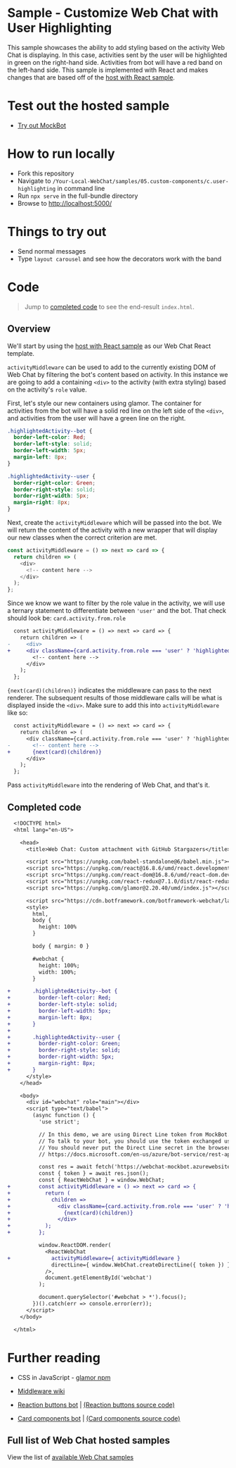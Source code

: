 # Sample - Customize Web Chat with User Highlighting

This sample showcases the ability to add styling based on the activity Web Chat is displaying. In this case, activities sent by the user will be highlighted in green on the right-hand side. Activities from bot will have a red band on the left-hand side. This sample is implemented with React and makes changes that are based off of the [host with React sample](../01.getting-started/e.host-with-react).

# Test out the hosted sample

- [Try out MockBot](https://microsoft.github.io/BotFramework-WebChat/05.custom-components/c.user-highlighting)

# How to run locally

- Fork this repository
- Navigate to `/Your-Local-WebChat/samples/05.custom-components/c.user-highlighting` in command line
- Run `npx serve` in the full-bundle directory
- Browse to [http://localhost:5000/](http://localhost:5000/)

# Things to try out

- Send normal messages
- Type `layout carousel` and see how the decorators work with the band

# Code

> Jump to [completed code](#completed-code) to see the end-result `index.html`.

## Overview

We'll start by using the [host with React sample](../01.getting-started/e.host-with-react) as our Web Chat React template.

`activityMiddleware` can be used to add to the currently existing DOM of Web Chat by filtering the bot's content based on activity. In this instance we are going to add a containing `<div>` to the activity (with extra styling) based on the activity's `role` value.

First, let's style our new containers using glamor. The container for activities from the bot will have a solid red line on the left side of the `<div>`, and activities from the user will have a green line on the right.

```css
.highlightedActivity--bot {
  border-left-color: Red;
  border-left-style: solid;
  border-left-width: 5px;
  margin-left: 8px;
}

.highlightedActivity--user {
  border-right-color: Green;
  border-right-style: solid;
  border-right-width: 5px;
  margin-right: 8px;
}
```

Next, create the `activityMiddleware` which will be passed into the bot. We will return the content of the activity with a new wrapper that will display our new classes when the correct criterion are met.

```js
const activityMiddleware = () => next => card => {
  return children => (
    <div>
      <!-- content here -->
    </div>
  );
};
```

Since we know we want to filter by the role value in the activity, we will use a ternary statement to differentiate between `'user'` and the bot. That check should look be: `card.activity.from.role`

```diff
  const activityMiddleware = () => next => card => {
    return children => (
-     <div>
+     <div className={card.activity.from.role === 'user' ? 'highlightedActivity--user' : 'highlightedActivity--bot'}>
        <!-- content here -->
      </div>
    );
  };
```

`{next(card)(children)}` indicates the middleware can pass to the next renderer. The subsequent results of those middleware calls will be what is displayed inside the `<div>`. Make sure to add this into `activityMiddleware` like so:

```diff
  const activityMiddleware = () => next => card => {
    return children => (
      <div className={card.activity.from.role === 'user' ? 'highlightedActivity--user' : 'highlightedActivity--bot'}>
-       <!-- content here -->
+       {next(card)(children)}
      </div>
    );
  };
```

Pass `activityMiddleware` into the rendering of Web Chat, and that's it.

## Completed code

```diff
  <!DOCTYPE html>
  <html lang="en-US">

    <head>
      <title>Web Chat: Custom attachment with GitHub Stargazers</title>

      <script src="https://unpkg.com/babel-standalone@6/babel.min.js"></script>
      <script src="https://unpkg.com/react@16.8.6/umd/react.development.js"></script>
      <script src="https://unpkg.com/react-dom@16.8.6/umd/react-dom.development.js"></script>
      <script src="https://unpkg.com/react-redux@7.1.0/dist/react-redux.min.js"></script>
      <script src="https://unpkg.com/glamor@2.20.40/umd/index.js"></script>

      <script src="https://cdn.botframework.com/botframework-webchat/latest/webchat.js"></script>
      <style>
        html,
        body {
          height: 100%
        }

        body { margin: 0 }

        #webchat {
          height: 100%;
          width: 100%;
        }

+       .highlightedActivity--bot {
+         border-left-color: Red;
+         border-left-style: solid;
+         border-left-width: 5px;
+         margin-left: 8px;
+       }
+
+       .highlightedActivity--user {
+         border-right-color: Green;
+         border-right-style: solid;
+         border-right-width: 5px;
+         margin-right: 8px;
+       }
      </style>
    </head>

    <body>
      <div id="webchat" role="main"></div>
      <script type="text/babel">
        (async function () {
          'use strict';

          // In this demo, we are using Direct Line token from MockBot.
          // To talk to your bot, you should use the token exchanged using your Direct Line secret.
          // You should never put the Direct Line secret in the browser or client app.
          // https://docs.microsoft.com/en-us/azure/bot-service/rest-api/bot-framework-rest-direct-line-3-0-authentication

          const res = await fetch('https://webchat-mockbot.azurewebsites.net/directline/token', { method: 'POST' });
          const { token } = await res.json();
          const { ReactWebChat } = window.WebChat;
+         const activityMiddleware = () => next => card => {
+           return (
+             children =>
+               <div className={card.activity.from.role === 'user' ? 'highlightedActivity--user' : 'highlightedActivity--bot'}>
+                 {next(card)(children)}
+               </div>
+           );
+         };

          window.ReactDOM.render(
            <ReactWebChat
+             activityMiddleware={ activityMiddleware }
              directLine={ window.WebChat.createDirectLine({ token }) }
            />,
            document.getElementById('webchat')
          );

          document.querySelector('#webchat > *').focus();
        })().catch(err => console.error(err));
      </script>
    </body>

  </html>
```

# Further reading

- CSS in JavaScript - [glamor npm](https://www.npmjs.com/package/glamor)

- [Middleware wiki](https://en.wikipedia.org/wiki/Middleware)

- [Reaction buttons bot](https://microsoft.github.io/BotFramework-WebChat/05.custom-components/d.reaction-buttons) | [(Reaction buttons source code)](https://github.com/microsoft/BotFramework-WebChat/tree/master/samples/05.custom-components/d.reaction-buttons)

- [Card components bot](https://microsoft.github.io/BotFramework-WebChat/05.custom-components/e.card-components) | [(Card components source code)](https://github.com/microsoft/BotFramework-WebChat/tree/master/samples/05.custom-components/e.card-components)

## Full list of Web Chat hosted samples

View the list of [available Web Chat samples](https://github.com/microsoft/BotFramework-WebChat/tree/master/samples)
